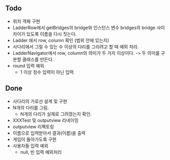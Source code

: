 ## Todo
- 위치 객체 구현
- LadderRow에서 getBridges의 bridge와 인스턴스 변수 bridges의 bridge 사이 차이가 있도록 이름을 다시 짓는다.
- Ladder 에서 row, column 확인 (범위 안에 있는지)
- 사다리에서 그릴 수 있는 수 이상의 다리를 그리려고 할 때 예외 처리.
- LadderNavigator에서 row, column의 의미가 두 가지 이상이다. -> 두 의미를 구분할 클래스를 만든다.
- round 입력 예외
    - 1 이상 정수 입력이 아닌 입력


## Done
- 사다리의 가로선 설계 및 구현
- N개의 다리를 그림.
    - N개의 다리가 실제로 그려졌는지 확인.
- XXXTest 및 outputview 리네이밍
- outputview 리팩토링
- 이름으로 입력받아서 결과(이름)을 출력
- 게임이 돌아가도록 구현
- 사용자들 입력 예외
    - null, 빈 입력 예외처리